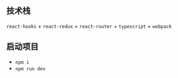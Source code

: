 ## 技术栈

`react-hooks` + `react-redux` + `react-router` + `typescript` + `webpack`

## 启动项目

+ `npm i`
+ `npm run dev`